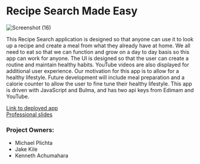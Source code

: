 # Recipe Search Made Easy

![Screenshot (16)](https://user-images.githubusercontent.com/58678985/75297846-27377400-57ee-11ea-8b4a-d0762ed34748.png)


This Recipe Search application is designed so that anyone can use it to look up a recipe and create a meal from what they already have at home. We all need to eat so that we can function and grow on a day to day basis so this app can work for anyone. The UI is designed so that the user can create a routine and maintain healthy habits. YouTube videos are also displayed for additional user experience. Our motivation for this app is to allow for a healthy lifestyle. Future development will include meal preparation and a calorie counter to allow the user to fine tune their healthy lifestyle. This app is driven with JavaScript and Bulma, and has two api keys from Edimam and YouTube. 

[Link to deployed app](https://mekaleka.github.io/recipe-search-made-easy/)
<br>
[Professional slides]()

### Project Owners:
* Michael Plichta
* Jake Kile
* Kenneth Achumahara
